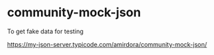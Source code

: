# community-mock-json
To get fake data for testing

https://my-json-server.typicode.com/amirdora/community-mock-json/
